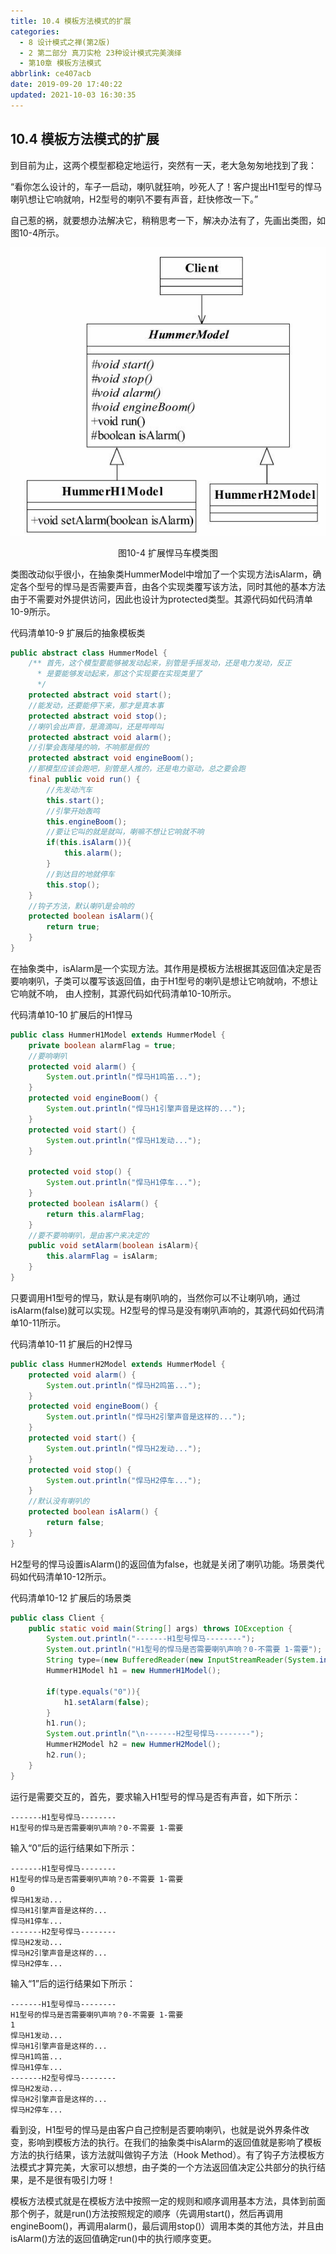 ```yaml
---
title: 10.4 模板方法模式的扩展
categories: 
  - 8 设计模式之禅(第2版)
  - 2 第二部分 真刀实枪 23种设计模式完美演绎
  - 第10章 模板方法模式
abbrlink: ce407acb
date: 2019-09-20 17:40:22
updated: 2021-10-03 16:30:35
---
```

## 10.4 模板方法模式的扩展
到目前为止，这两个模型都稳定地运行，突然有一天，老大急匆匆地找到了我：

“看你怎么设计的，车子一启动，喇叭就狂响，吵死人了！客户提出H1型号的悍马喇叭想让它响就响，H2型号的喇叭不要有声音，赶快修改一下。”

自己惹的祸，就要想办法解决它，稍稍思考一下，解决办法有了，先画出类图，如图10-4所示。

![image-20210928152314427](https://raw.githubusercontent.com/lanlan2017/images/master/Blog/Sum/20210928152314.png)

<center>图10-4 扩展悍马车模类图</center>

类图改动似乎很小，在抽象类HummerModel中增加了一个实现方法isAlarm，确定各个型号的悍马是否需要声音，由各个实现类覆写该方法，同时其他的基本方法由于不需要对外提供访问，因此也设计为protected类型。其源代码如代码清单10-9所示。

代码清单10-9 扩展后的抽象模板类
```java
public abstract class HummerModel {
    /** 首先，这个模型要能够被发动起来，别管是手摇发动，还是电力发动，反正 
      * 是要能够发动起来，那这个实现要在实现类里了 
      */ 
    protected abstract void start();
    //能发动，还要能停下来，那才是真本事
    protected abstract void stop();
    //喇叭会出声音，是滴滴叫，还是哔哔叫
    protected abstract void alarm();
    //引擎会轰隆隆的响，不响那是假的
    protected abstract void engineBoom();
    //那模型应该会跑吧，别管是人推的，还是电力驱动，总之要会跑
    final public void run() {
        //先发动汽车
        this.start();
        //引擎开始轰鸣
        this.engineBoom();
        //要让它叫的就是就叫，喇嘛不想让它响就不响
        if(this.isAlarm()){
            this.alarm();
        }
        //到达目的地就停车
        this.stop();
    }
    //钩子方法，默认喇叭是会响的
    protected boolean isAlarm(){
        return true;
    }
}
```
在抽象类中，isAlarm是一个实现方法。其作用是模板方法根据其返回值决定是否要响喇叭，子类可以覆写该返回值，由于H1型号的喇叭是想让它响就响，不想让它响就不响， 由人控制，其源代码如代码清单10-10所示。

代码清单10-10 扩展后的H1悍马
```java
public class HummerH1Model extends HummerModel {
    private boolean alarmFlag = true;
    //要响喇叭
    protected void alarm() {
        System.out.println("悍马H1鸣笛...");
    }
    protected void engineBoom() {
        System.out.println("悍马H1引擎声音是这样的...");
    }
    protected void start() {
        System.out.println("悍马H1发动...");
    }
    
    protected void stop() {
        System.out.println("悍马H1停车...");
    }
    protected boolean isAlarm() {
        return this.alarmFlag;
    }
    //要不要响喇叭，是由客户来决定的
    public void setAlarm(boolean isAlarm){
        this.alarmFlag = isAlarm;
    }
}
```
只要调用H1型号的悍马，默认是有喇叭响的，当然你可以不让喇叭响，通过isAlarm(false)就可以实现。H2型号的悍马是没有喇叭声响的，其源代码如代码清单10-11所示。

代码清单10-11 扩展后的H2悍马
```java
public class HummerH2Model extends HummerModel {
    protected void alarm() {
        System.out.println("悍马H2鸣笛...");
    }
    protected void engineBoom() {
        System.out.println("悍马H2引擎声音是这样的...");
    }
    protected void start() {
        System.out.println("悍马H2发动...");
    }
    protected void stop() {
        System.out.println("悍马H2停车...");
    }
    //默认没有喇叭的
    protected boolean isAlarm() {
        return false;
    }
}
```
H2型号的悍马设置isAlarm()的返回值为false，也就是关闭了喇叭功能。场景类代码如代码清单10-12所示。

代码清单10-12 扩展后的场景类
```java
public class Client {
    public static void main(String[] args) throws IOException {
        System.out.println("-------H1型号悍马--------");
        System.out.println("H1型号的悍马是否需要喇叭声响？0-不需要 1-需要");
        String type=(new BufferedReader(new InputStreamReader(System.in))).readLine();
        HummerH1Model h1 = new HummerH1Model();
        
        if(type.equals("0")){
            h1.setAlarm(false);
        }
        h1.run();
        System.out.println("\n-------H2型号悍马--------");
        HummerH2Model h2 = new HummerH2Model();
        h2.run();
    }
}
```
运行是需要交互的，首先，要求输入H1型号的悍马是否有声音，如下所示：
```
-------H1型号悍马-------- 
H1型号的悍马是否需要喇叭声响？0-不需要 1-需要
```
输入“0”后的运行结果如下所示：
```
-------H1型号悍马-------- 
H1型号的悍马是否需要喇叭声响？0-不需要 1-需要 
0
悍马H1发动... 
悍马H1引擎声音是这样的... 
悍马H1停车... 
-------H2型号悍马-------- 
悍马H2发动... 
悍马H2引擎声音是这样的... 
悍马H2停车...
```
输入“1”后的运行结果如下所示：
```
-------H1型号悍马-------- 
H1型号的悍马是否需要喇叭声响？0-不需要 1-需要 
1
悍马H1发动... 
悍马H1引擎声音是这样的...
悍马H1鸣笛... 
悍马H1停车... 
-------H2型号悍马-------- 
悍马H2发动... 
悍马H2引擎声音是这样的... 
悍马H2停车...
```
看到没，H1型号的悍马是由客户自己控制是否要响喇叭，也就是说外界条件改变，影响到模板方法的执行。在我们的抽象类中isAlarm的返回值就是影响了模板方法的执行结果，该方法就叫做钩子方法（Hook Method）。有了钩子方法模板方法模式才算完美，大家可以想想，由子类的一个方法返回值决定公共部分的执行结果，是不是很有吸引力呀！

模板方法模式就是在模板方法中按照一定的规则和顺序调用基本方法，具体到前面那个例子，就是run()方法按照规定的顺序（先调用start()，然后再调用engineBoom()，再调用alarm()，最后调用stop()）调用本类的其他方法，并且由isAlarm()方法的返回值确定run()中的执行顺序变更。

